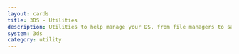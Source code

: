 ```yaml
---
layout: cards
title: 3DS - Utilities
description: Utilities to help manage your DS, from file managers to save editors
system: 3ds
category: utility
---
```

